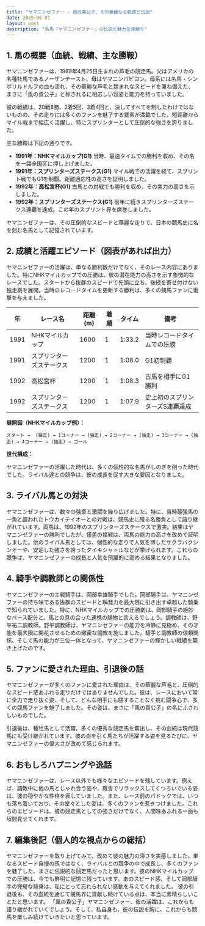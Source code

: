 ```yaml
---
title: "ヤマニンゼファー - 風の貴公子、その華麗なる軌跡と伝説"
date: 2025-06-01
layout: post
description: "名馬『ヤマニンゼファー』の伝説と魅力を深堀り"
---
```


## 1. 馬の概要（血統、戦績、主な勝鞍）

ヤマニンゼファーは、1989年4月25日生まれの芦毛の競走馬。父はアメリカの名種牡馬であるノーザンテースト、母はヤマニンパピヨン。母系には名馬・シンボリルドルフの血も流れ、その華麗な芦毛と類まれなスピードを兼ね備えた、まさに「風の貴公子」と称されるに相応しい容姿と能力を持っていました。

彼の戦績は、20戦8勝、2着5回、3着4回と、決してすべてを制したわけではないものの、その走りには多くのファンを魅了する要素が満載でした。短距離からマイル戦まで幅広く活躍し、特にスプリンターとして圧倒的な強さを誇りました。

主な勝鞍は下記の通りです。

* **1991年：NHKマイルカップ(G1)**  当時、最速タイムでの勝利を収め、その名を一躍全国区に押し上げました。
* **1991年：スプリンターズステークス(G1)**  マイル戦での活躍を経て、スプリント戦でもG1を制覇。距離適応性の高さを証明しました。
* **1992年：高松宮杯(G1)**  古馬との対戦でも勝利を収め、その実力の高さを示しました。
* **1992年：スプリンターズステークス(G1)**  前年に続きスプリンターズステークス連覇を達成。この年のスプリント界を席巻しました。

ヤマニンゼファーは、その圧倒的なスピードと華麗な走りで、日本の競馬史に名を刻む名馬として記憶されています。


## 2. 成績と活躍エピソード（図表があれば出力）

ヤマニンゼファーの活躍は、単なる勝利数だけでなく、そのレース内容にありました。特にNHKマイルカップでの圧勝は、彼の潜在能力の高さを示す象徴的なレースでした。スタートから抜群のスピードで先頭に立ち、後続を寄せ付けない独走劇を展開。当時のレコードタイムを更新する勝利は、多くの競馬ファンに衝撃を与えました。

| 年 | レース名             | 距離(m) | 着順 | タイム          | 備考                               |
|---|----------------------|---------|------|-----------------|------------------------------------|
| 1991 | NHKマイルカップ       | 1600    | 1    | 1:33.2         | 当時レコードタイムでの圧勝             |
| 1991 | スプリンターズステークス | 1200    | 1    | 1:08.0         | G1初制覇                             |
| 1992 | 高松宮杯             | 1200    | 1    | 1:08.3         | 古馬を相手にG1勝利                    |
| 1992 | スプリンターズステークス | 1200    | 1    | 1:07.9         | 史上初のスプリンターズS連覇達成       |


**展開図（NHKマイルカップ例）：**

```
スタート →  (独走) → 1コーナー → (独走) → 2コーナー → (独走) → 3コーナー → (独走) → 4コーナー → (独走) → ゴール
```

**世代構成：**

ヤマニンゼファーの活躍した時代は、多くの個性的な名馬がしのぎを削った時代でした。ライバル達との競争は、彼の成長を促す大きな要因となりました。


## 3. ライバル馬との対決

ヤマニンゼファーは、数々の強豪と激闘を繰り広げました。特に、当時最強馬の一角と謳われたトウカイテイオーとの対戦は、競馬史に残る名勝負として語り継がれています。両馬は、1992年のスプリンターズステークスで激突。結果はヤマニンゼファーの勝利でしたが、僅差の接戦は、両馬の能力の高さを改めて証明しました。他のライバル馬としては、個性的な走りで人気を博したサクラバクシンオーや、安定した強さを誇ったタイキシャトルなどが挙げられます。これらの競争は、ヤマニンゼファーの成長と人気を飛躍的に高める結果となりました。


## 4. 騎手や調教師との関係性

ヤマニンゼファーの主戦騎手は、岡部幸雄騎手でした。岡部騎手は、ヤマニンゼファーの持ち味である抜群のスピードと瞬発力を最大限に引き出す卓越した騎乗で知られていました。特に、NHKマイルカップでの圧勝劇は、岡部騎手の絶妙なペース配分と、馬との息の合った連携の賜物と言えるでしょう。調教師は、野平祐二調教師。野平調教師は、ヤマニンゼファーの能力を冷静に見極め、その才能を最大限に開花させるための緻密な調教を施しました。騎手と調教師の信頼関係、そして馬の能力が三位一体となって、ヤマニンゼファーの輝かしい戦績を築き上げたのです。


## 5. ファンに愛された理由、引退後の話

ヤマニンゼファーが多くのファンに愛された理由は、その華麗な芦毛と、圧倒的なスピード感あふれる走りだけではありませんでした。彼は、レースにおいて常に全力で走り抜く姿、そして、どんな相手にも臆することなく挑む闘争心で、多くの競馬ファンを魅了しました。その姿は、まさに「風の貴公子」の名にふさわしいものでした。

引退後は、種牡馬として活躍。多くの優秀な競走馬を輩出し、その血統は現代競馬にも受け継がれています。彼の血を引く馬たちが活躍する姿を見るたびに、ヤマニンゼファーの偉大さが改めて感じられます。


## 6. おもしろハプニングや逸話

ヤマニンゼファーは、レース以外でも様々なエピソードを残しています。例えば、調教中に他の馬とじゃれ合う姿や、厩舎でリラックスしてくつろいでいる姿は、彼の穏やかな性格を表していました。また、レース前のパドックでは、いつも落ち着いており、その堂々とした姿は、多くのファンを惹きつけました。これらのエピソードは、彼の競走馬としての強さだけでなく、人間味あふれる一面も垣間見せてくれます。


## 7. 編集後記（個人的な視点からの総括）

ヤマニンゼファーを取り上げてみて、改めて彼の魅力の深さを実感しました。単なるスピード自慢の馬ではなく、ライバルとの競争の中で成長し、多くのファンを魅了した、まさに伝説的な競走馬だったと思います。彼のNHKマイルカップでの圧勝は、今でも鮮明に記憶に残っています。あのスピード感、そして岡部騎手の完璧な騎乗は、私にとって忘れられない感動を与えてくれました。  彼の引退後も、その血統を通じて競馬界に貢献し続けている点は、本当に素晴らしいことだと思います。  「風の貴公子」ヤマニンゼファー、彼の活躍は、これからも語り継がれていくでしょう。そして、私自身も、彼の伝説を胸に、これからも競馬を楽しみ続けていきたいと思っています。
